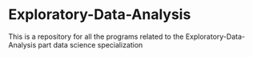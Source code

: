 # Exploratory-Data-Analysis
This is a repository for all the programs related to the Exploratory-Data-Analysis part data science specialization
